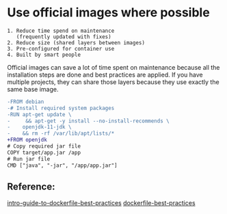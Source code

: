 # Use official images where possible

    1. Reduce time spend on maintenance 
       (frequently updated with fixes)
    2. Reduce size (shared layers between images)
    3. Pre-configured for container use
    4. Built by smart people 
    
    
Official images can save a lot of time spent on maintenance because all the
installation steps are done and best practices are applied. If you have multiple
projects, they can share those layers because they use exactly the same base image.


```diff
-FROM debian
-# Install required system packages
-RUN apt-get update \
-     && apt-get -y install --no-install-recommends \
-    openjdk-11-jdk \
-    && rm -rf /var/lib/apt/lists/*
+FROM openjdk
# Copy required jar file 
COPY target/app.jar /app
# Run jar file
CMD ["java", "-jar", "/app/app.jar"]   
```


## Reference: 

[intro-guide-to-dockerfile-best-practices](https://www.docker.com/blog/intro-guide-to-dockerfile-best-practices/)
[dockerfile-best-practices](https://www.youtube.com/watch?v=JofsaZ3H1qM&t=391s)
